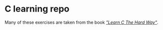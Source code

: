 # C learning repo

Many of these exercises are taken from the book [*"Learn C The Hard Way"*](http://c.learncodethehardway.org/book/).